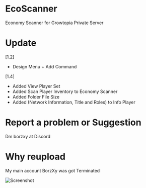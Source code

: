 # EcoScanner
Economy Scanner for Growtopia Private Server

# Update
[1.2]
- Design Menu + Add Command

[1.4]
- Added View Player Set
- Added Scan Player Inventory to Economy Scanner
- Added Folder File Size
- Added (Network Information, Title and Roles) to Info Player

# Report a problem or Suggestion
Dm borzxy at Discord

# Why reupload
My main account BorzXy was got Terminated

![Screenshot](https://github.com/BorzXys/EcoScanner/blob/main/Screenshot.png)
